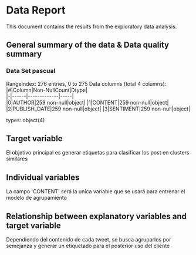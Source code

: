 # Data Report

This document contains the results from the exploratory data analysis.

## General summary of the data & Data quality summary
### Data Set pascual
RangeIndex: 276 entries, 0 to 275
Data columns (total 4 columns):
|#|Column|Non-NullCount|Dtype|  
|-|------|-------------|-----|  
|0|AUTHOR|259 non-null|object| 
|1|CONTENT|259 non-null|object| 
|2|PUBLISH_DATE|259 non-null|object| 
|3|SENTIMENT|259 non-null|object| 

types: object(4)

## Target variable
El objetivo principal es generar etiquetas para clasificar los post en clusters similares
## Individual variables
La campo 'CONTENT' será la uníca variable que se usará para entrenar el modelo de agrupamiento

## Relationship between explanatory variables and target variable
Dependiendo del contenido de cada tweet, se busca agruparlos por semejanza y generar un etiquetado para el posterior uso del cliente 

